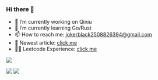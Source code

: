 ### Hi there 👋

- 🔭 I’m currently working on Qiniu
- 🌱 I’m currently learning Go/Rust
- 📫 How to reach me: jokerblack2508826394@gmail.com
- 📖 Newest article: [click me](https://github.com/SuanCaiYv/GoBaseLearn/blob/master/advance/doc/1.md)
- 🧑‍💻 Leetcode Experience: [click me](https://github.com/SuanCaiYv/note)

![](https://github-readme-stats.vercel.app/api?username=SuanCaiYv)

![](https://stats.justsong.cn/api/juejin?id=272334615486008)
![](https://stats.justsong.cn/api/leetcode?username=cauliflower_msl&cn=true)
